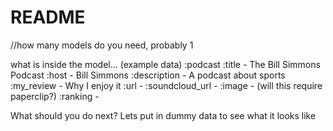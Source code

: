 # README

//how many models do you need, probably 1

what is inside the model...
(example data)
:podcast
  :title - The Bill Simmons Podcast
  :host - Bill Simmons
  :description - A podcast about sports
  :my_review - Why I enjoy it
  :url -
  :soundcloud_url -
  :image -
    (will this require paperclip?)
  :ranking -

What should you do next?
  Lets put in dummy data to see what it looks like
